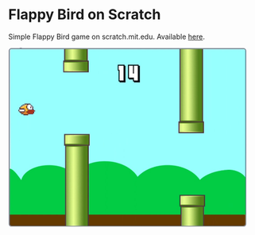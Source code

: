 # Flappy Bird on Scratch

Simple Flappy Bird game on scratch.mit.edu. Available [here](https://scratch.mit.edu/projects/1046754915/).

<img src="flappy_screenshot.jpg" align="center" width="480">

